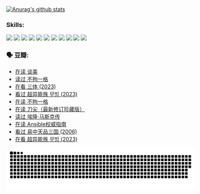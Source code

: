 
[![Anurag's github stats](https://github-readme-stats.vercel.app/api?username=w940853815)](https://github.com/anuraghazra/github-readme-stats)

### Skills:

<code><img height="32" src="https://cdn.jsdelivr.net/npm/simple-icons@v5/icons/python.svg"></code>
<code><img height="32" src="https://cdn.jsdelivr.net/npm/simple-icons@v5/icons/javascript.svg"></code>
<code><img height="32" src="https://cdn.jsdelivr.net/npm/simple-icons@v5/icons/django.svg"></code>
<code><img height="32" src="https://cdn.jsdelivr.net/npm/simple-icons@v5/icons/flask.svg"></code>
<code><img height="32" src="https://cdn.jsdelivr.net/npm/simple-icons@v5/icons/vuetify.svg"></code>
<code><img height="32" src="https://cdn.jsdelivr.net/npm/simple-icons@v5/icons/git.svg"></code>
<code><img height="32" src="https://cdn.jsdelivr.net/npm/simple-icons@v5/icons/docker.svg"></code>
<code><img height="32" src="https://cdn.jsdelivr.net/npm/simple-icons@v5/icons/postgresql.svg"></code>
<code><img height="32" src="https://cdn.jsdelivr.net/npm/simple-icons@v5/icons/elasticsearch.svg"></code>
<code><img height="32" src="https://cdn.jsdelivr.net/npm/simple-icons@v5/icons/macos.svg"></code>
<code><img height="32" src="https://cdn.jsdelivr.net/npm/simple-icons@v5/icons/linux.svg"></code>

### 🗣 豆瓣:

<!-- DOUBAN-ACTIVITIES:START -->
- [在读 谈美](https://www.douban.com/people/136069238/status/4560861771/?_i=11587431)
- [读过 不拘一格](https://www.douban.com/people/136069238/status/4560861445/?_i=11587431)
- [在看 三体‎ (2023)](https://www.douban.com/people/136069238/status/4558185093/?_i=11587431)
- [看过 超异能族 무빙‎ (2023)](https://www.douban.com/people/136069238/status/4556824186/?_i=11587431)
- [在读 不拘一格](https://www.douban.com/people/136069238/status/4541712161/?_i=11587431)
- [在读 刀尖（最新修订珍藏版）](https://www.douban.com/people/136069238/status/4541711339/?_i=11587431)
- [读过 埃隆·马斯克传](https://www.douban.com/people/136069238/status/4541710351/?_i=11587431)
- [在读 Ansible权威指南](https://www.douban.com/people/136069238/status/4539151450/?_i=11587431)
- [看过 易中天品三国‎ (2006)](https://www.douban.com/people/136069238/status/4529910812/?_i=11587431)
- [在看 超异能族 무빙‎ (2023)](https://www.douban.com/people/136069238/status/4527291077/?_i=11587431)
<!-- DOUBAN-ACTIVITIES:END -->


![Snake animation](https://raw.githubusercontent.com/w940853815/w940853815/output/github-contribution-grid-snake.svg)

<!--
**w940853815/w940853815** is a ✨ _special_ ✨ repository because its `README.md` (this file) appears on your GitHub profile.

Here are some ideas to get you started:

- 🔭 I’m currently working on ...
- 🌱 I’m currently learning ...
- 👯 I’m looking to collaborate on ...
- 🤔 I’m looking for help with ...
- 💬 Ask me about ...
- 📫 How to reach me: ...
- 😄 Pronouns: ...
- ⚡ Fun fact: ...
-->
